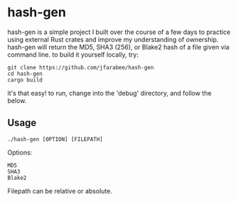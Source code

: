 # hash-gen

hash-gen is a simple project I built over the course of a few days to practice using external Rust crates and improve my understanding of ownership.
hash-gen will return the MD5, SHA3 (256), or Blake2 hash of a file given via command line.
to build it yourself locally, try:

	git clone https://github.com/jfarabee/hash-gen
	cd hash-gen
	cargo build

it's that easy! to run, change into the 'debug' directory, and follow the below.

## Usage

	./hash-gen [OPTION] [FILEPATH]

Options:

	MD5
	SHA3
	Blake2

Filepath can be relative or absolute.
